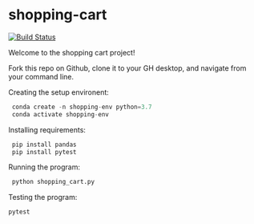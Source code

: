 # shopping-cart

[![Build Status](https://travis-ci.com/cnj14/shopping-cart.svg?branch=master)](https://travis-ci.com/cnj14/shopping-cart)


Welcome to the shopping cart project!

Fork this repo on Github, clone it to your GH desktop, and navigate from your command line.

Creating the setup environent:
```py
 conda create -n shopping-env python=3.7
 conda activate shopping-env
 ```

Installing requirements:
```py
 pip install pandas
 pip install pytest
 ```

Running the program:
```py
 python shopping_cart.py
 ```

Testing the program:
```py
pytest
```